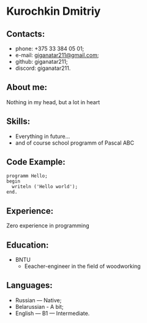#   Kurochkin Dmitriy
## Contacts:
* phone: +375 33 384 05 01;
* e-mail: giganatar211@gmail.com;
* github: giganatar211;
* discord: giganatar211.
## About me:
Nothing in my head, but a lot in heart
## Skills:
* Everything in future...
* and of course school programm of Pascal ABC
## Code Example:
```
programm Hello;
begin
  writeln ('Hello world');
end.
```
## Experience:
Zero experience in programming
## Education:
* BNTU 
    + Еeacher-engineer in the field of woodworking

## Languages:
* Russian — Native;
* Belarussian - A bit;
* English — B1 — Intermediate.
